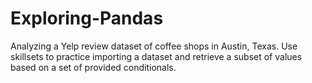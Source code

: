 # Exploring-Pandas
Analyzing a Yelp review dataset of coffee shops in Austin, Texas. Use skillsets to practice importing a dataset and retrieve a subset of values based on a set of provided conditionals.
